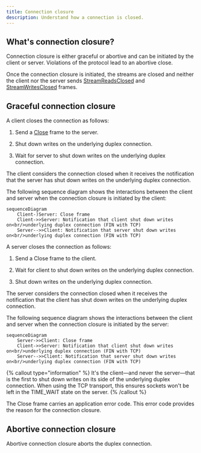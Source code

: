 ```yaml
---
title: Connection closure
description: Understand how a connection is closed.
---
```


## What's connection closure?

Connection closure is either graceful or abortive and can be initiated by the client or server. Violations of the
protocol lead to an abortive close.

Once the connection closure is initiated, the streams are closed and neither the client nor the server sends
[StreamReadsClosed][stream-reads-closed-frame] and [StreamWritesClosed][stream-writes-closed-frame] frames.

## Graceful connection closure

A client closes the connection as follows:

1. Send a [Close][close-frame] frame to the server.

2. Shut down writes on the underlying duplex connection.

3. Wait for server to shut down writes on the underlying duplex connection.

The client considers the connection closed when it receives the notification that the server has shut down writes on the
underlying duplex connection.

The following sequence diagram shows the interactions between the client and server when the connection closure is
initiated by the client:

```mermaid
sequenceDiagram
    Client-)Server: Close frame
    Client->>Server: Notification that client shut down writes on<br/>underlying duplex connection (FIN with TCP)
    Server-->>Client: Notification that server shut down writes on<br/>underlying duplex connection (FIN with TCP)
```

A server closes the connection as follows:

1. Send a Close frame to the client.

2. Wait for client to shut down writes on the underlying duplex connection.

3. Shut down writes on the underlying duplex connection.

The server considers the connection closed when it receives the notification that the client has shut down writes on the
underlying duplex connection.

The following sequence diagram shows the interactions between the client and server when the connection closure is
initiated by the server:

```mermaid
sequenceDiagram
    Server->>Client: Close frame
    Client->>Server: Notification that client shut down writes on<br/>underlying duplex connection (FIN with TCP)
    Server-->>Client: Notification that server shut down writes on<br/>underlying duplex connection (FIN with TCP)
```

{% callout type="information" %}
It's the client—and never the server—that is the first to shut down writes on its side of the underlying duplex
connection. When using the TCP transport, this ensures sockets won't be left in the TIME_WAIT state on the server.
{% /callout %}

The Close frame carries an application error code. This error code provides the reason for the connection closure.

## Abortive connection closure

Abortive connection closure aborts the duplex connection.

[close-frame]: protocol-frames#close-frame
[stream-reads-closed-frame]: protocol-frames#streamreadsclosed-and-streamwritesclosed-frames
[stream-writes-closed-frame]: protocol-frames#streamreadsclosed-and-streamwritesclosed-frames
